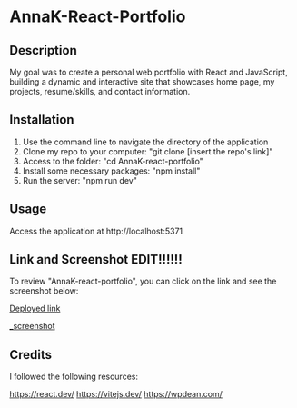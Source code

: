 # AnnaK-React-Portfolio

## Description

My goal was to create a personal web portfolio with React and JavaScript, building a dynamic and interactive site that showcases home page, my projects, resume/skills, and contact information. 

## Installation

1. Use the command line to navigate the directory of the application
2. Clone my repo to your computer: "git clone [insert the repo's link]"
3. Access to the folder: "cd AnnaK-react-portfolio"
4. Install some necessary packages: "npm install"
5. Run the server: "npm run dev"

## Usage

Access the application at http://localhost:5371

## Link and Screenshot EDIT!!!!!!

To review "AnnaK-react-portfolio", you can click on the link and see the screenshot below:

[Deployed link](https://annak-text-editor.onrender.com/) 

[_screenshot](./text_editor_screenshot.png)


## Credits

I followed the following resources:

https://react.dev/
https://vitejs.dev/
https://wpdean.com/
